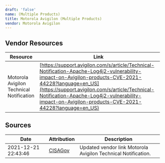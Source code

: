 ```yaml
---
draft: 'false'
name: (Multiple Products)
title: Motorola Avigilon (Multiple Products)
vendor: Motorola Avigilon
---
```


## Vendor Resources
| Resource | Link |
| --- | --- |
| Motorola Avigilon Technical Notification | [https://support.avigilon.com/s/article/Technical-Notification-Apache-Log4j2-vulnerability-impact-on-Avigilon-products-CVE-2021-44228?language=en_US](https://support.avigilon.com/s/article/Technical-Notification-Apache-Log4j2-vulnerability-impact-on-Avigilon-products-CVE-2021-44228?language=en_US) |



## Sources
| Date | Attribution | Description |
| --- | --- | --- |
| 2021-12-21 22:43:46 | [CISAGov](https://raw.githubusercontent.com/cisagov/log4j-affected-db/develop/README.md) | Updated vendor link Motorola Avigilon Technical Notification.  |
